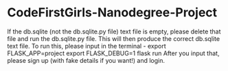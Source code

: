 # CodeFirstGirls-Nanodegree-Project

If the db.sqlite (not the db.sqlite.py file) text file is empty, please delete that file and run the db.sqlite.py file. This will then produce the correct db.sqlite text file.
To run this, please input in the terminal - export FLASK_APP=project export FLASK_DEBUG=1 flask run
After you input that, please sign up (with fake details if you want!) and login.

